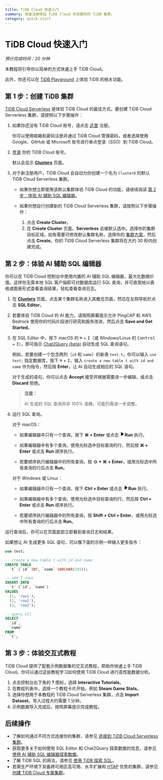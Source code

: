 ```yaml
---
title: TiDB Cloud 快速入门
summary: 快速注册体验 TiDB Cloud 并创建你的 TiDB 集群。
category: quick start
---
```


# TiDB Cloud 快速入门

*预计完成时间：20 分钟*

本教程将引导你以简单的方式快速上手 TiDB Cloud。

此外，你还可以在 [TiDB Playground](https://play.tidbcloud.com/?utm_source=docs&utm_medium=tidb_cloud_quick_start) 上体验 TiDB 的相关功能。

## 第 1 步：创建 TiDB 集群

[TiDB Cloud Serverless](/tidb-cloud/select-cluster-tier.md#tidb-cloud-serverless) 是体验 TiDB Cloud 的最佳方式。要创建 TiDB Cloud Serverless 集群，请按照以下步骤操作：

1. 如果你还没有 TiDB Cloud 账号，请点击 [这里](https://tidbcloud.com/free-trial) 注册。

    你可以使用邮箱和密码注册并通过 TiDB Cloud 管理密码，或者选择使用 Google、GitHub 或 Microsoft 账号进行单点登录（SSO）到 TiDB Cloud。

2. [登录](https://tidbcloud.com/) 你的 TiDB Cloud 账号。

    默认会显示 [**Clusters**](https://tidbcloud.com/project/clusters) 页面。

3. 对于新注册用户，TiDB Cloud 会自动为你创建一个名为 `Cluster0` 的默认 TiDB Cloud Serverless 集群。

    - 如果你想立即使用该默认集群体验 TiDB Cloud 的功能，请继续阅读 [第 2 步：体验 AI 辅助 SQL 编辑器](#step-2-try-ai-assisted-sql-editor)。
    - 如果你想自行创建新的 TiDB Cloud Serverless 集群，请按照以下步骤操作：

        1. 点击 **Create Cluster**。
        2. 在 **Create Cluster** 页面，**Serverless** 会被默认选中。选择你的集群目标区域，如有需要可修改默认集群名称，选择你的 [集群方案](/tidb-cloud/select-cluster-tier.md#cluster-plans)，然后点击 **Create**。你的 TiDB Cloud Serverless 集群将在大约 30 秒内创建完成。

## 第 2 步：体验 AI 辅助 SQL 编辑器

你可以在 TiDB Cloud 控制台中使用内置的 AI 辅助 SQL 编辑器，最大化数据价值。这样你无需本地 SQL 客户端即可对数据库运行 SQL 查询，并可直观地以表格或图表形式查看查询结果，轻松查看查询日志。

1. 在 [**Clusters**](https://tidbcloud.com/project/clusters) 页面，点击某个集群名称进入其概览页面，然后在左侧导航栏点击 **SQL Editor**。

2. 若要体验 TiDB Cloud 的 AI 能力，请按照屏幕提示允许 PingCAP 和 AWS Bedrock 使用你的代码片段进行研究和服务改进，然后点击 **Save and Get Started**。

3. 在 SQL Editor 中，按下 macOS 的 <kbd>⌘</kbd> + <kbd>I</kbd>（或 Windows/Linux 的 <kbd>Control</kbd> + <kbd>I</kbd>），即可指示 [Chat2Query (beta)](/tidb-cloud/tidb-cloud-glossary.md#chat2query) 自动生成 SQL 查询语句。

    例如，若要创建一个包含两列（`id` 和 `name`）的新表 `test.t`，你可以输入 `use test;` 指定数据库，按下 <kbd>⌘</kbd> + <kbd>I</kbd>，输入 `create a new table t with id and name` 作为指令，然后按 **Enter**，让 AI 自动生成相应的 SQL 语句。

    对于生成的语句，你可以点击 **Accept** 接受并根据需要进一步编辑，或点击 **Discard** 拒绝。

    > **注意：**
    >
    > AI 生成的 SQL 查询并非 100% 准确，可能仍需进一步调整。

4. 运行 SQL 查询。

    <SimpleTab>
    <div label="macOS">

    对于 macOS：

    - 如果编辑器中只有一个查询，按下 **⌘ + Enter** 或点击 <svg width="1rem" height="1rem" viewBox="0 0 24 24" fill="none" xmlns="http://www.w3.org/2000/svg"><path d="M6.70001 20.7756C6.01949 20.3926 6.00029 19.5259 6.00034 19.0422L6.00034 12.1205L6 5.33028C6 4.75247 6.00052 3.92317 6.38613 3.44138C6.83044 2.88625 7.62614 2.98501 7.95335 3.05489C8.05144 3.07584 8.14194 3.12086 8.22438 3.17798L19.2865 10.8426C19.2955 10.8489 19.304 10.8549 19.3126 10.8617C19.4069 10.9362 20 11.4314 20 12.1205C20 12.7913 19.438 13.2784 19.3212 13.3725C19.307 13.3839 19.2983 13.3902 19.2831 13.4002C18.8096 13.7133 8.57995 20.4771 8.10002 20.7756C7.60871 21.0812 7.22013 21.0683 6.70001 20.7756Z" fill="currentColor"></path></svg>**Run** 执行。

    - 如果编辑器中有多个查询，使用光标选中目标查询的行，然后按 **⌘ + Enter** 或点击 **Run** 顺序执行。

    - 若要顺序执行编辑器中的所有查询，按 **⇧ + ⌘ + Enter**，或用光标选中所有查询的行后点击 **Run**。

    </div>

    <div label="Windows/Linux">

    对于 Windows 或 Linux：

    - 如果编辑器中只有一个查询，按下 **Ctrl + Enter** 或点击 <svg width="1rem" height="1rem" viewBox="0 0 24 24" fill="none" xmlns="http://www.w3.org/2000/svg"><path d="M6.70001 20.7756C6.01949 20.3926 6.00029 19.5259 6.00034 19.0422L6.00034 12.1205L6 5.33028C6 4.75247 6.00052 3.92317 6.38613 3.44138C6.83044 2.88625 7.62614 2.98501 7.95335 3.05489C8.05144 3.07584 8.14194 3.12086 8.22438 3.17798L19.2865 10.8426C19.2955 10.8489 19.304 10.8549 19.3126 10.8617C19.4069 10.9362 20 11.4314 20 12.1205C20 12.7913 19.438 13.2784 19.3212 13.3725C19.307 13.3839 19.2983 13.3902 19.2831 13.4002C18.8096 13.7133 8.57995 20.4771 8.10002 20.7756C7.60871 21.0812 7.22013 21.0683 6.70001 20.7756Z" fill="currentColor"></path></svg>**Run** 执行。

    - 如果编辑器中有多个查询，使用光标选中目标查询的行，然后按 **Ctrl + Enter** 或点击 **Run** 顺序执行。

    - 若要顺序执行编辑器中的所有查询，按 **Shift + Ctrl + Enter**，或用光标选中所有查询的行后点击 **Run**。

    </div>
    </SimpleTab>

运行查询后，你可以在页面底部立即看到查询日志和结果。

如果想让 AI 生成更多 SQL 语句，可以像下面的示例一样输入更多指令：

```sql
use test;

-- create a new table t with id and name 
CREATE TABLE
  `t` (`id` INT, `name` VARCHAR(255));

-- add 3 rows 
INSERT INTO
  `t` (`id`, `name`)
VALUES
  (1, 'row1'),
  (2, 'row2'),
  (3, 'row3');

-- query all
SELECT
  `id`,
  `name`
FROM
  `t`;
```

## 第 3 步：体验交互式教程

TiDB Cloud 提供了配套示例数据集的交互式教程，帮助你快速上手 TiDB Cloud。你可以通过这些教程学习如何使用 TiDB Cloud 进行高性能数据分析。

1. 点击控制台右下角的 **?** 图标，选择 **Interactive Tutorials**。
2. 在教程列表中，选择一个教程卡片开始，例如 **Steam Game Stats**。
3. 选择你想用于本教程的 TiDB Cloud Serverless 集群，点击 **Import Dataset**。导入过程大约需要 1 分钟。
4. 示例数据导入完成后，按照屏幕提示完成教程。

## 后续操作

- 了解如何通过不同方式连接你的集群，请参见 [连接到 TiDB Cloud Serverless 集群](/tidb-cloud/connect-to-tidb-cluster-serverless.md)。
- 获取更多关于如何使用 SQL Editor 和 Chat2Query 探索数据的信息，请参见 [使用 AI 辅助 SQL 编辑器探索数据](/tidb-cloud/explore-data-with-chat2query.md)。
- 了解 TiDB SQL 的用法，请参见 [使用 TiDB 探索 SQL](/basic-sql-operations.md)。
- 若需生产环境下具备跨可用区高可用、水平扩展和 [HTAP](https://en.wikipedia.org/wiki/Hybrid_transactional/analytical_processing) 优势的集群，请参见 [创建 TiDB Cloud 专属集群](/tidb-cloud/create-tidb-cluster.md)。
